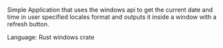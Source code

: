 Simple Application that uses the windows api to get the current date and time in user specified 
locales format and outputs it inside a window with a refresh button.

Language:
  Rust
    windows crate
